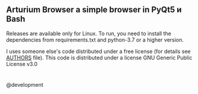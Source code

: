 ## Arturium Browser a simple browser in PyQt5 и Bash
Releases are available only for Linux.
To run, you need to install the dependencies from requirements.txt and python-3.7 or a higher version.

I uses someone else's code distributed under a free license (for details see [AUTHORS](github.com/ArturmanRU/arturium-browser/blob/arturium-browser/AUTHORS) file).
This code is distributed under a license GNU Generic Public License v3.0

# 
@development
